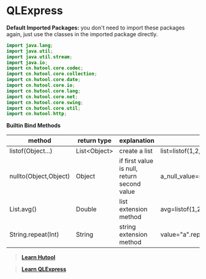 # QLExpress

**Default Imported Packages:** you don't need to import these packages again, just use the classes in the imported package directly.

```java
import java.lang;
import java.util;
import java.util.stream;
import java.io;
import cn.hutool.core.codec;
import cn.hutool.core.collection;
import cn.hutool.core.date;
import cn.hutool.core.io;
import cn.hutool.core.lang;
import cn.hutool.core.net;
import cn.hutool.core.swing;
import cn.hutool.core.util;
import cn.hutool.http;
```

**Builtin Bind Methods**

| method                | return type    | explanation                                 | example                                                  |
|-----------------------|----------------|---------------------------------------------|----------------------------------------------------------|
| listof(Object...)     | List\<Object\> | create a list                               | list=listof(1,2,3,"a");                                  |
| nullto(Object,Object) | Object         | if first value is null, return second value | a_null_value=null;value=nullto(a_null_value,"not_null"); |
| List.avg()            | Double         | list extension method                       | avg=listof(1,2,3,4,5).avg();                             |
| String.repeat(Int)    | String         | string extension method                     | value="a".repeat(9);                                     |

> [**Learn Hutool**](https://hutool.cn)

> [**Learn QLExpress**](https://github.com/alibaba/QLExpress)
